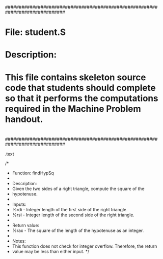 ##############################################################################
#
# File: student.S
#
# Description:
#   This file contains skeleton source code that students should complete so that it performs the computations required in the Machine Problem handout.
#
##############################################################################

.text

/*
 * Function: findHypSq
 *
 * Description:
 *  Given the two sides of a right triangle, compute the square of the
 *  hypotenuse.
 *
 * Inputs:
 *  %rdi - Integer length of the first side of the right triangle.
 *  %rsi - Integer length of the second side of the right triangle.
 *
 * Return value:
 *  %rax - The square of the length of the hypotenuse as an integer.
 *
 * Notes:
 *  This function does not check for integer overflow.  Therefore, the return
 *  value may be less than either input.
 */
